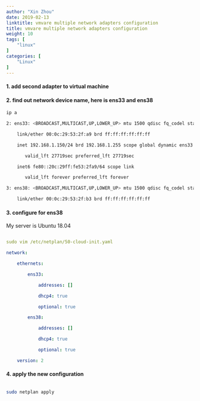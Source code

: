 ```yaml
---
author: "Xin Zhou"
date: 2019-02-13
linktitle: vmvare multiple network adapters configuration
title: vmvare multiple network adapters configuration
weight: 10
tags: [
    "linux"
]
categories: [
    "Linux"
]
---
```

#### 1. add second adapter to virtual machine

#### 2. find out network device name, here is ens33 and ens38

```bash
ip a

2: ens33: <BROADCAST,MULTICAST,UP,LOWER_UP> mtu 1500 qdisc fq_codel state UP group default qlen 1000

    link/ether 00:0c:29:53:2f:a9 brd ff:ff:ff:ff:ff:ff

    inet 192.168.1.150/24 brd 192.168.1.255 scope global dynamic ens33

       valid_lft 27719sec preferred_lft 27719sec

    inet6 fe80::20c:29ff:fe53:2fa9/64 scope link 

       valid_lft forever preferred_lft forever

3: ens38: <BROADCAST,MULTICAST,UP,LOWER_UP> mtu 1500 qdisc fq_codel state UP group default qlen 1000

    link/ether 00:0c:29:53:2f:b3 brd ff:ff:ff:ff:ff:ff

```

#### 3. configure for ens38

My server is Ubuntu 18.04

```yaml

sudo vim /etc/netplan/50-cloud-init.yaml

network:

    ethernets:

        ens33:

            addresses: []

            dhcp4: true

            optional: true

        ens38:

            addresses: []

            dhcp4: true

            optional: true

    version: 2

```



#### 4. apply the new configuration



```bash

sudo netplan apply

```


